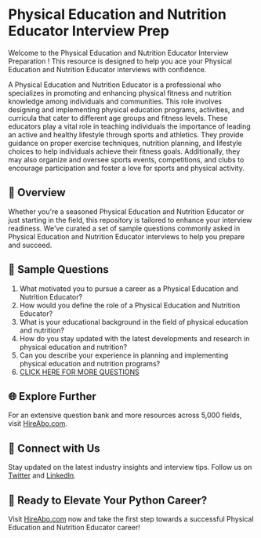 # Physical Education and Nutrition Educator Interview Prep

Welcome to the Physical Education and Nutrition Educator Interview Preparation ! This resource is designed to help you ace your Physical Education and Nutrition Educator interviews with confidence.

A Physical Education and Nutrition Educator is a professional who specializes in promoting and enhancing physical fitness and nutrition knowledge among individuals and communities. This role involves designing and implementing physical education programs, activities, and curricula that cater to different age groups and fitness levels. These educators play a vital role in teaching individuals the importance of leading an active and healthy lifestyle through sports and athletics. They provide guidance on proper exercise techniques, nutrition planning, and lifestyle choices to help individuals achieve their fitness goals. Additionally, they may also organize and oversee sports events, competitions, and clubs to encourage participation and foster a love for sports and physical activity.

## 🚀 Overview

Whether you're a seasoned Physical Education and Nutrition Educator or just starting in the field, this repository is tailored to enhance your interview readiness. We've curated a set of sample questions commonly asked in Physical Education and Nutrition Educator interviews to help you prepare and succeed.

## 📝 Sample Questions

1. What motivated you to pursue a career as a Physical Education and Nutrition Educator?
2. How would you define the role of a Physical Education and Nutrition Educator?
3. What is your educational background in the field of physical education and nutrition?
4. How do you stay updated with the latest developments and research in physical education and nutrition?
5. Can you describe your experience in planning and implementing physical education and nutrition programs?
6. [CLICK HERE FOR MORE QUESTIONS](https://hireabo.com/job/15_4_38/Physical%20Education%20and%20Nutrition%20Educator)

## 🌐 Explore Further

For an extensive question bank and more resources across 5,000 fields, visit [HireAbo.com](https://www.hireabo.com).

## 📱 Connect with Us

Stay updated on the latest industry insights and interview tips. Follow us on [Twitter](https://twitter.com/hireabo) and [LinkedIn](https://www.linkedin.com/in/hire-abo-3609972a8/).

## 🚀 Ready to Elevate Your Python Career?

Visit [HireAbo.com](https://www.hireabo.com) now and take the first step towards a successful Physical Education and Nutrition Educator career!